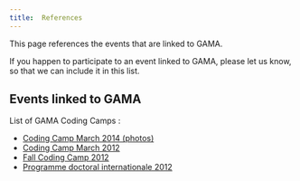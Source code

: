 ```yaml
---
title:  References
---
```





This page references the events that are linked to GAMA.

If you happen to participate to an event linked to GAMA, please let us know, so that we can include it in this list.






## Events linked to GAMA

List of GAMA Coding Camps :
  * [Coding Camp March 2014 (photos)](https://plus.google.com/u/0/photos/103876396184641904282/albums/5997643312439563137)
  * [Coding Camp March 2012](Event__CodingCamp2012)
  * [Fall Coding Camp 2012](Event__CodingCampFall2012)
  * [Programme doctoral internationale 2012](Event__PDI2012)